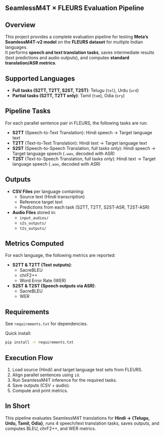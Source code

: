 ## SeamlessM4T × FLEURS Evaluation Pipeline

## Overview
This project provides a complete evaluation pipeline for testing **Meta’s SeamlessM4T-v2 model** on the **FLEURS dataset** for multiple Indian languages.  
It performs **speech and text translation tasks**, saves intermediate results (text predictions and audio outputs), and computes **standard translation/ASR metrics**.

## Supported Languages
- **Full tasks (S2TT, T2TT, S2ST, T2ST)**: Telugu (`tel`), Urdu (`urd`)
- **Partial tasks (S2TT, T2TT only)**: Tamil (`tam`), Odia (`ory`)

## Pipeline Tasks
For each parallel sentence pair in FLEURS, the following tasks are run:
- **S2TT** (Speech-to-Text Translation): Hindi speech → Target language text  
- **T2TT** (Text-to-Text Translation): Hindi text → Target language text  
- **S2ST** (Speech-to-Speech Translation, full tasks only): Hindi speech → Target language speech (`.wav`, decoded with ASR)  
- **T2ST** (Text-to-Speech Translation, full tasks only): Hindi text → Target language speech (`.wav`, decoded with ASR)  

## Outputs
- **CSV Files** per language containing:
  - Source text (Hindi transcription)
  - Reference target text
  - Predictions from each task (S2TT, T2TT, S2ST-ASR, T2ST-ASR)
- **Audio Files** stored in:
  - `input_audios/`
  - `s2s_outputs/`
  - `t2s_outputs/`

## Metrics Computed
For each language, the following metrics are reported:
- **S2TT & T2TT (Text outputs)**:
  - SacreBLEU
  - chrF2++
  - Word Error Rate (WER)
- **S2ST & T2ST (Speech outputs via ASR)**:
  - SacreBLEU
  - WER

## Requirements
See `requirements.txt` for dependencies.

Quick install:
```bash
pip install -r requirements.txt
```

## Execution Flow
1. Load source (Hindi) and target language test sets from FLEURS.  
2. Align parallel sentences using `id`.  
3. Run SeamlessM4T inference for the required tasks.  
4. Save outputs (CSV + audio).  
5. Compute and print metrics.  

## In Short
This pipeline evaluates SeamlessM4T translations for **Hindi → {Telugu, Urdu, Tamil, Odia}**, runs 4 speech/text translation tasks, saves outputs, and computes BLEU, chrF2++, and WER metrics.
